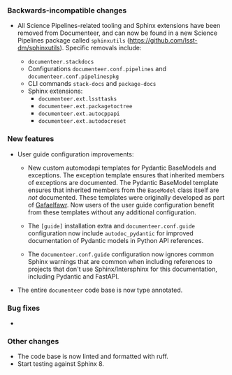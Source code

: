 ### Backwards-incompatible changes

- All Science Pipelines-related tooling and Sphinx extensions have been removed from Documenteer, and can now be found in a new Science Pipelines package called `sphinxutils` (https://github.com/lsst-dm/sphinxutils). Specific removals include:

  - `documenteer.stackdocs`
  - Configurations `documenteer.conf.pipelines` and `documenteer.conf.pipelinespkg`
  - CLI commands `stack-docs` and `package-docs`
  - Sphinx extensions:
    - `documenteer.ext.lssttasks`
    - `documenteer.ext.packagetoctree`
    - `documenteer.ext.autocppapi`
    - `documenteer.ext.autodocreset`

### New features

- User guide configuration improvements:

  - New custom automodapi templates for Pydantic BaseModels and exceptions. The exception template ensures that inherited members of exceptions are documented. The Pydantic BaseModel template ensures that inherited members from the `BaseModel` class itself are _not_ documented. These templates were originally developed as part of [Gafaelfawr](https://github.com/lsst-sqre/gafaelfawr). Now users of the user guide configuration benefit from these templates without any additional configuration.

  - The `[guide]` installation extra and `documenteer.conf.guide` configuration now include `autodoc_pydantic` for improved documentation of Pydantic models in Python API references.

  - The `documenteer.conf.guide` configuration now ignores common Sphinx warnings that are common when including references to projects that don't use Sphinx/Intersphinx for this documentation, including Pydantic and FastAPI.

- The entire `documenteer` code base is now type annotated.

### Bug fixes

-

### Other changes

- The code base is now linted and formatted with ruff.
- Start testing against Sphinx 8.
